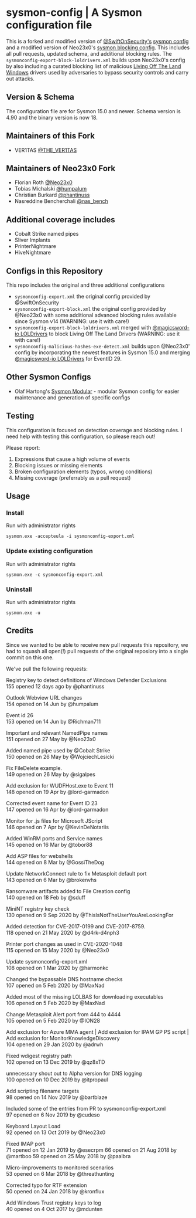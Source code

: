 # sysmon-config | A Sysmon configuration file
This is a forked and modified version of [@SwiftOnSecurity's](https://twitter.com/SwiftOnSecurity) [sysmon config](https://github.com/SwiftOnSecurity/sysmon-config) and
a modified version of Neo23x0's [sysmon blocking config](https://github.com/Neo23x0/sysmon-config). This includes all pull requests, updated schema, and additional blocking rules. The `sysmonconfig-export-block-loldrivers.xml` builds upon Neo23x0's config by also including a curated blocking list of malicious [Living Off The Land Windows](https://www.loldrivers.io/) drivers used by adversaries to bypass security controls and carry out attacks.

## Version & Schema
The configuration file are for Sysmon 15.0 and newer. Schema version is 4.90 and the binary version is now 18.

## Maintainers of this Fork
- VER1TAS [@THE_VER1TAS](https://twitter.com/THE_VER1TAS)

## Maintainers of Neo23x0 Fork
- Florian Roth [@Neo23x0](https://twitter.com/cyb3rops)
- Tobias Michalski [@humpalum](https://twitter.com/_humpalum)
- Christian Burkard [@phantinuss](https://twitter.com/phantinuss)
- Nasreddine Bencherchali [@nas_bench](https://twitter.com/nas_bench)
  
## Additional coverage includes
- Cobalt Strike named pipes
- Sliver Implants
- PrinterNightmare
- HiveNightmare

## Configs in this Repository
This repo includes the original and three additional configurations

- `sysmonconfig-export.xml` the original config provided by @SwiftOnSecurity
- `sysmonconfig-export-block.xml` the original config provided by @Neo23x0 with some additional advanced blocking rules available since Sysmon v14 (WARNING: use it with care!)
- `sysmonconfig-export-block-loldrivers.xml` merged with [@magicsword-io LOLDrivers](https://github.com/magicsword-io/LOLDrivers/blob/main/detections/sysmon/sysmon_config_malicious_hashes_block.xml) to block Living Off The Land Drivers (WARNING: use it with care!)
- `sysmonconfig-malicious-hashes-exe-detect.xml` builds upon @Neo23x0' config by incorporating the newest features in Sysmon 15.0 and merging [@magicsword-io LOLDrivers](https://github.com/magicsword-io/LOLDrivers/blob/main/detections/sysmon/sysmon_config_malicious_hashes_exe_detect.xml) for EventID 29.

## Other Sysmon Configs
- Olaf Hartong's [Sysmon Modular](https://github.com/olafhartong/sysmon-modular) - modular Sysmon config for easier maintenance and generation of specific configs

## Testing
This configuration is focused on detection coverage and blocking rules. I need help with testing this configuration, so please reach out!

Please report:

1. Expressions that cause a high volume of events
2. Blocking issues or missing elements
3. Broken configuration elements (typos, wrong conditions)
4. Missing coverage (preferrably as a pull request)

## Usage

### Install

Run with administrator rights

```batch
sysmon.exe -accepteula -i sysmonconfig-export.xml
```

### Update existing configuration

Run with administrator rights

```batch
sysmon.exe -c sysmonconfig-export.xml
```

### Uninstall

Run with administrator rights

```batch
sysmon.exe -u
```

## Credits

Since we wanted to be able to receive new pull requests this repository, we had to squash all open(!) pull requests of the original reposiory into a single commit on this one.

We've pull the following requests:

Registry key to detect definitions of Windows Defender Exclusions\
155 opened 12 days ago by @phantinuss

Outlook Webview URL changes\
154 opened on 14 Jun by @humpalum

Event id 26\
153 opened on 14 Jun by @Richman711

Important and relevant NamedPipe names\
151 opened on 27 May by @Neo23x0

Added named pipe used by @Cobalt Strike\
150 opened on 26 May by @WojciechLesicki

Fix FileDelete example.\
149 opened on 26 May by @sigalpes

Add exclusion for WUDFHost.exe to Event 11\
148 opened on 19 Apr by @lord-garmadon

Corrected event name for Event ID 23\
147 opened on 16 Apr by @lord-garmadon

Monitor for .js files for Microsoft JScript\
146 opened on 7 Apr by @KevinDeNotariis

Added WinRM ports and Service names\
145 opened on 16 Mar by @tobor88

Add ASP files for webshells\
144 opened on 8 Mar by @GossiTheDog

Update NetworkConnect rule to fix Metasploit default port\
143 opened on 6 Mar by @brokenvhs

Ransomware artifacts added to File Creation config\
140 opened on 18 Feb by @sduff

MiniNT registry key check\
130 opened on 9 Sep 2020 by @ThisIsNotTheUserYouAreLookingFor

Added detection for CVE-2017-0199 and CVE-2017-8759.\
118 opened on 21 May 2020 by @d4rk-d4nph3

Printer port changes as used in CVE-2020-1048\
115 opened on 15 May 2020 by @Neo23x0

Update sysmonconfig-export.xml\
108 opened on 1 Mar 2020 by @harmonkc

Changed the bypassable DNS hostname checks\
107 opened on 5 Feb 2020 by @MaxNad

Added most of the missing LOLBAS for downloading executables\
106 opened on 5 Feb 2020 by @MaxNad

Change Metasploit Alert port from 444 to 4444\
105 opened on 5 Feb 2020 by @ION28

Add exclusion for Azure MMA agent | Add exclusion for IPAM GP PS script | Add exclusion for MonitorKnowledgeDiscovery\
104 opened on 29 Jan 2020 by @adrwh

Fixed wdigest registry path\
102 opened on 13 Dec 2019 by @qz8xTD

unnecessary shout out to Alpha version for DNS logging\
100 opened on 10 Dec 2019 by @itpropaul

Add scripting filename targets\
98 opened on 14 Nov 2019 by @bartblaze

Included some of the entries from PR to sysmonconfig-export.xml\
97 opened on 6 Nov 2019 by @cudeso

Keyboard Layout Load\
92 opened on 13 Oct 2019 by @Neo23x0

Fixed IMAP port\
71 opened on 12 Jan 2019 by @esecrpm
66 opened on 21 Aug 2018 by @martboo
59 opened on 25 May 2018 by @paalbra

Micro-improvements to monitored scenarios\
53 opened on 6 Mar 2018 by @threathunting

Corrected typo for RTF extension\
50 opened on 24 Jan 2018 by @kronflux

Add Windows Trust registry keys to log\
40 opened on 4 Oct 2017 by @mdunten
